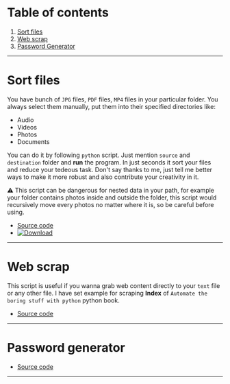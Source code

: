 # Table of contents

1. [Sort files](#sort-files)
2. [Web scrap](#web-scrap)
3. [Password Generator](#password-generator)

---
# Sort files

You have bunch of `JPG` files, `PDF` files, `MP4` files in your particular folder. You always select them manually, put them into their specified directories like:

- Audio
- Videos
- Photos
- Documents

You can do it by following `python` script. Just mention `source` and `destination` folder and **run** the program. In just seconds it sort your files and reduce your tedeous task. Don't say thanks to me, just tell me better ways to make it more robust and also contribute your creativity in it.

:warning: This script can be dangerous for nested data in your path, for example your folder contains photos inside and outside the folder, this script would recursively move every photos no matter where it is, so be careful before using.

- [Source code](./1_Sort-files.py)
- [![Download](https://img.shields.io/badge/Download-Here-brightgreen?style=for-the-badge)](https://github.com/USERNAME/REPO/releases/download/v1.0.0/yourfile.zip)


---
# Web scrap

This script is useful if you wanna grab web content directly to your `text` file or any other file. I have set example for scraping **Index** of `Automate the boring stuff with python` python book.

- [Source code](./2_Scrap_Web.py)

---
# Password generator

- [Source code](./3_Password_Generator.py)

---
